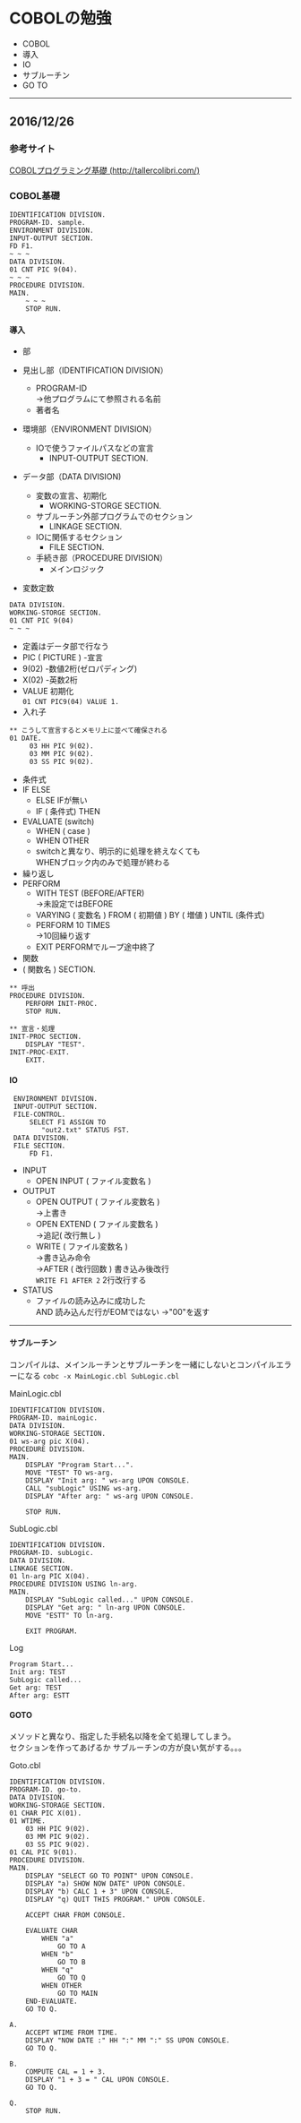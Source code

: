 # COBOLの勉強
* COBOL
 * 導入
 * IO
 * サブルーチン
 * GO TO  

-----
## 2016/12/26
### 参考サイト
[COBOLプログラミング基礎 (http://tallercolibri.com/)](http://tallercolibri.com/)
### COBOL基礎

```cobol
IDENTIFICATION DIVISION.
PROGRAM-ID. sample.
ENVIRONMENT DIVISION.
INPUT-OUTPUT SECTION.
FD F1.
~ ~ ~
DATA DIVISION.
01 CNT PIC 9(04).
~ ~ ~
PROCEDURE DIVISION.
MAIN.
    ~ ~ ~
    STOP RUN.
```

#### 導入
* 部
 * 見出し部（IDENTIFICATION DIVISION）
   * PROGRAM-ID  
     →他プログラムにて参照される名前
   * 著者名
 * 環境部（ENVIRONMENT DIVISION）
   * IOで使うファイルパスなどの宣言
     * INPUT-OUTPUT SECTION.
 * データ部（DATA DIVISION)
   * 変数の宣言、初期化
     * WORKING-STORGE SECTION.
   * サブルーチン外部プログラムでのセクション
     * LINKAGE SECTION.
   * IOに関係するセクション
     * FILE SECTION.
   * 手続き部（PROCEDURE DIVISION）
     * メインロジック


* 変数定数
```cobol
DATA DIVISION.
WORKING-STORGE SECTION.
01 CNT PIC 9(04)
~ ~ ~
```  
 * 定義はデータ部で行なう
 * PIC ( PICTURE ) -宣言
 * 9(02) -数値2桁(ゼロパディング)
 * X(02) -英数2桁
 * VALUE 初期化  
 `01 CNT PIC9(04) VALUE 1.`
 * 入れ子  

 ```cobol
 ** こうして宣言するとメモリ上に並べて確保される
 01 DATE.
      03 HH PIC 9(02).
      03 MM PIC 9(02).
      03 SS PIC 9(02).
 ```

* 条件式
 * IF ELSE  
   * ELSE IFが無い  
   * IF ( 条件式) THEN
 * EVALUATE (switch)  
   * WHEN ( case )  
   * WHEN OTHER
   * switchと異なり、明示的に処理を終えなくても  
     WHENブロック内のみで処理が終わる
* 繰り返し
 * PERFORM  
   * WITH TEST (BEFORE/AFTER)  
   →未設定ではBEFORE  
   * VARYING ( 変数名 ) FROM ( 初期値 ) BY ( 増値 ) UNTIL (条件式)
   * PERFORM 10 TIMES  
   →10回繰り返す  
   * EXIT PERFORMでループ途中終了
* 関数
 * ( 関数名 ) SECTION.

 ```cobol
 ** 呼出
 PROCEDURE DIVISION.
     PERFORM INIT-PROC.
     STOP RUN.

 ** 宣言・処理
 INIT-PROC SECTION.
     DISPLAY "TEST".
 INIT-PROC-EXIT.
     EXIT.
 ```

#### IO
```cobol
 ENVIRONMENT DIVISION.
 INPUT-OUTPUT SECTION.
 FILE-CONTROL.
     SELECT F1 ASSIGN TO
        "out2.txt" STATUS FST.
 DATA DIVISION.
 FILE SECTION.
     FD F1.
 ```
 * INPUT  
   * OPEN INPUT ( ファイル変数名 )
 * OUTPUT  
   * OPEN OUTPUT ( ファイル変数名 )  
   →上書き
   * OPEN EXTEND ( ファイル変数名 )  
   →追記( 改行無し )
   * WRITE ( ファイル変数名 )  
   →書き込み命令  
   →AFTER ( 改行回数 )  書き込み後改行  
   `WRITE F1 AFTER 2` 2行改行する
 * STATUS
   * ファイルの読み込みに成功した  
     AND 読み込んだ行がEOMではない
       →"00"を返す

-----

#### サブルーチン
コンパイルは、メインルーチンとサブルーチンを一緒にしないとコンパイルエラーになる
`cobc -x MainLogic.cbl SubLogic.cbl`

MainLogic.cbl
```cobol
IDENTIFICATION DIVISION.
PROGRAM-ID. mainLogic.
DATA DIVISION.
WORKING-STORAGE SECTION.
01 ws-arg pic X(04).
PROCEDURE DIVISION.
MAIN.
    DISPLAY "Program Start...".
    MOVE "TEST" TO ws-arg.
    DISPLAY "Init arg: " ws-arg UPON CONSOLE.
    CALL "subLogic" USING ws-arg.
    DISPLAY "After arg: " ws-arg UPON CONSOLE.

    STOP RUN.
```

SubLogic.cbl

```cobol
IDENTIFICATION DIVISION.
PROGRAM-ID. subLogic.
DATA DIVISION.
LINKAGE SECTION.
01 ln-arg PIC X(04).
PROCEDURE DIVISION USING ln-arg.
MAIN.
    DISPLAY "SubLogic called..." UPON CONSOLE.
    DISPLAY "Get arg: " ln-arg UPON CONSOLE.
    MOVE "ESTT" TO ln-arg.

    EXIT PROGRAM.
```

Log
```
Program Start...
Init arg: TEST
SubLogic called...
Get arg: TEST
After arg: ESTT
```

#### GOTO
メソッドと異なり、指定した手続名以降を全て処理してしまう。  
セクションを作ってあげるか
サブルーチンの方が良い気がする。。。  

Goto.cbl
```COBOL
IDENTIFICATION DIVISION.
PROGRAM-ID. go-to.
DATA DIVISION.
WORKING-STORAGE SECTION.
01 CHAR PIC X(01).
01 WTIME.
    03 HH PIC 9(02).
    03 MM PIC 9(02).
    03 SS PIC 9(02).
01 CAL PIC 9(01).
PROCEDURE DIVISION.
MAIN.
    DISPLAY "SELECT GO TO POINT" UPON CONSOLE.
    DISPLAY "a) SHOW NOW DATE" UPON CONSOLE.
    DISPLAY "b) CALC 1 + 3" UPON CONSOLE.
    DISPLAY "q) QUIT THIS PROGRAM." UPON CONSOLE.

    ACCEPT CHAR FROM CONSOLE.

    EVALUATE CHAR
        WHEN "a"
            GO TO A
        WHEN "b"
            GO TO B
        WHEN "q"
            GO TO Q
        WHEN OTHER
            GO TO MAIN
    END-EVALUATE.
    GO TO Q.

A.
    ACCEPT WTIME FROM TIME.
    DISPLAY "NOW DATE :" HH ":" MM ":" SS UPON CONSOLE.
    GO TO Q.

B.
    COMPUTE CAL = 1 + 3.
    DISPLAY "1 + 3 = " CAL UPON CONSOLE.
    GO TO Q.

Q.
    STOP RUN.
```
